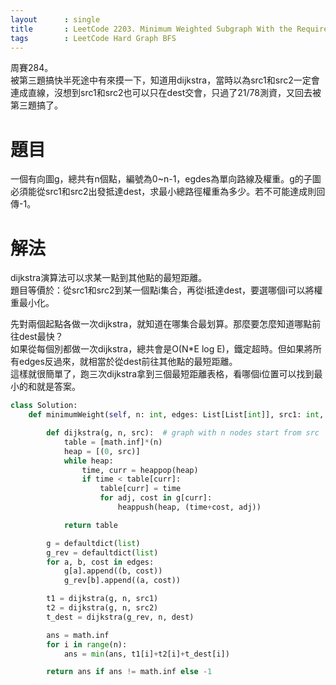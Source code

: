 ```yaml
---
layout      : single
title       : LeetCode 2203. Minimum Weighted Subgraph With the Required Paths
tags 		: LeetCode Hard Graph BFS
---
```

周賽284。  
被第三題搞快半死途中有來摸一下，知道用dijkstra，當時以為src1和src2一定會連成直線，沒想到src1和src2也可以只在dest交會，只過了21/78測資，又回去被第三題搞了。

# 題目
一個有向圖g，總共有n個點，編號為0~n-1，egdes為單向路線及權重。g的子圖必須能從src1和src2出發抵達dest，求最小總路徑權重為多少。若不可能達成則回傳-1。

# 解法
dijkstra演算法可以求某一點到其他點的最短距離。  
題目等價於：從src1和src2到某一個點i集合，再從i抵達dest，要選哪個i可以將權重最小化。  

先對兩個起點各做一次dijkstra，就知道在哪集合最划算。那麼要怎麼知道哪點前往dest最快？  
如果從每個別都做一次dijkstra，總共會是O(N*E log E)，鐵定超時。但如果將所有edges反過來，就相當於從dest前往其他點的最短距離。  
這樣就很簡單了，跑三次dijkstra拿到三個最短距離表格，看哪個i位置可以找到最小的和就是答案。

```python
class Solution:
    def minimumWeight(self, n: int, edges: List[List[int]], src1: int, src2: int, dest: int) -> int:

        def dijkstra(g, n, src):  # graph with n nodes start from src
            table = [math.inf]*(n)
            heap = [(0, src)]
            while heap:
                time, curr = heappop(heap)
                if time < table[curr]:
                    table[curr] = time
                    for adj, cost in g[curr]:
                        heappush(heap, (time+cost, adj))

            return table

        g = defaultdict(list)
        g_rev = defaultdict(list)
        for a, b, cost in edges:
            g[a].append((b, cost))
            g_rev[b].append((a, cost))

        t1 = dijkstra(g, n, src1)
        t2 = dijkstra(g, n, src2)
        t_dest = dijkstra(g_rev, n, dest)

        ans = math.inf
        for i in range(n):
            ans = min(ans, t1[i]+t2[i]+t_dest[i])

        return ans if ans != math.inf else -1
        
```

